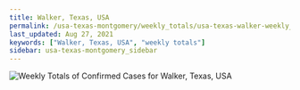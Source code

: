 ```yaml
---
title: Walker, Texas, USA
permalink: /usa-texas-montgomery/weekly_totals/usa-texas-walker-weekly_totals.html
last_updated: Aug 27, 2021
keywords: ["Walker, Texas, USA", "weekly totals"]
sidebar: usa-texas-montgomery_sidebar
---
```


![Weekly Totals of Confirmed Cases for Walker, Texas, USA](/covid_tracker/images/graphs/usa-texas-walker-weekly_totals_graph.png)
